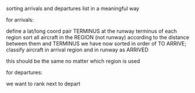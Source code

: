sorting arrivals and departures list in a meaningful way

for arrivals:

define a lat/long coord pair TERMINUS at the runway terminus of each region
sort all aircraft in the REGION (not runway) according to the distance between them and TERMINUS
we have now sorted in order of TO ARRIVE; classify aircraft in arrival region and in runway as ARRIVED

this should be the same no matter which region is used

for departures:

we want to rank next to depart